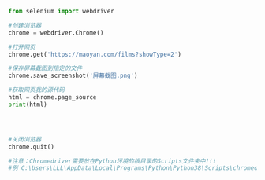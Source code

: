 
<BlogInfo id="223" title="27.selenium的使用" author="白日梦想猿" pv=0 read_times=0 pre_cost_time=0分18秒 category="爬虫学习" tag_list="['爬虫学习']" create_time="2020.06.05 09:13:34" update_time="2020.08.15 23:21:43" />

```python
from selenium import webdriver

#创建浏览器
chrome = webdriver.Chrome()

#打开网页
chrome.get('https://maoyan.com/films?showType=2')

#保存屏幕截图到指定的文件
chrome.save_screenshot('屏幕截图.png')

#获取网页我的源代码
html = chrome.page_source
print(html)




#关闭浏览器
chrome.quit()

#注意：Chromedriver需要放在Python环境的根目录的Scripts文件夹中!!!
#例 C:\Users\LLL\AppData\Local\Programs\Python\Python38\Scripts\chromedriver.exe
```

